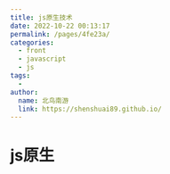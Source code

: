```yaml
---
title: js原生技术
date: 2022-10-22 00:13:17
permalink: /pages/4fe23a/
categories:
  - front
  - javascript
  - js
tags:
  - 
author: 
  name: 北鸟南游
  link: https://shenshuai89.github.io/
---
```

# js原生